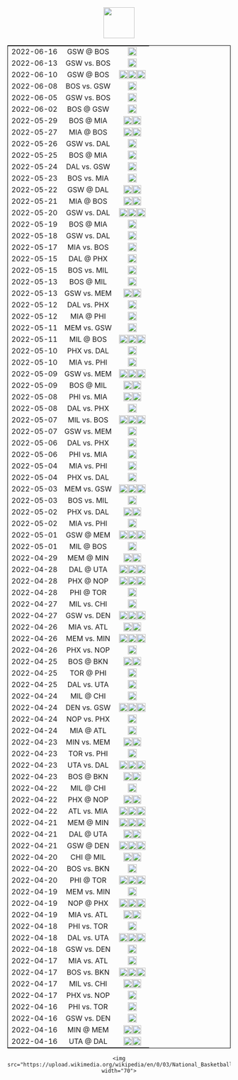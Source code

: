 <center>
<img src="https://upload.wikimedia.org/wikipedia/en/0/03/National_Basketball_Association_logo.svg" width="70">
    
    
<table style="border:1px solid black;margin-left:auto;margin-right:auto;">
<tr><td style="text-align:center">2022-06-16</td><td style="text-align:center">GSW @ BOS</td><td style="text-align:center"><img src="https://upload.wikimedia.org/wikipedia/commons/3/30/Star-full.png" width="20"></td></tr>
<tr><td style="text-align:center">2022-06-13</td><td style="text-align:center">GSW vs. BOS</td><td style="text-align:center"><img src="https://upload.wikimedia.org/wikipedia/commons/3/30/Star-full.png" width="20"></td></tr>
<tr><td style="text-align:center">2022-06-10</td><td style="text-align:center">GSW @ BOS</td><td style="text-align:center"><img src="https://upload.wikimedia.org/wikipedia/commons/3/30/Star-full.png" width="20"><img src="https://upload.wikimedia.org/wikipedia/commons/3/30/Star-full.png" width="20"><img src="https://upload.wikimedia.org/wikipedia/commons/3/30/Star-full.png" width="20"></td></tr>
<tr><td style="text-align:center">2022-06-08</td><td style="text-align:center">BOS vs. GSW</td><td style="text-align:center"><img src="https://upload.wikimedia.org/wikipedia/commons/3/30/Star-full.png" width="20"></td></tr>
<tr><td style="text-align:center">2022-06-05</td><td style="text-align:center">GSW vs. BOS</td><td style="text-align:center"><img src="https://upload.wikimedia.org/wikipedia/commons/7/7a/Star-empty.png" width="20"></td></tr>
<tr><td style="text-align:center">2022-06-02</td><td style="text-align:center">BOS @ GSW</td><td style="text-align:center"><img src="https://upload.wikimedia.org/wikipedia/commons/3/30/Star-full.png" width="20"></td></tr>
<tr><td style="text-align:center">2022-05-29</td><td style="text-align:center">BOS @ MIA</td><td style="text-align:center"><img src="https://upload.wikimedia.org/wikipedia/commons/3/30/Star-full.png" width="20"><img src="https://upload.wikimedia.org/wikipedia/commons/3/30/Star-full.png" width="20"></td></tr>
<tr><td style="text-align:center">2022-05-27</td><td style="text-align:center">MIA @ BOS</td><td style="text-align:center"><img src="https://upload.wikimedia.org/wikipedia/commons/3/30/Star-full.png" width="20"><img src="https://upload.wikimedia.org/wikipedia/commons/3/30/Star-full.png" width="20"></td></tr>
<tr><td style="text-align:center">2022-05-26</td><td style="text-align:center">GSW vs. DAL</td><td style="text-align:center"><img src="https://upload.wikimedia.org/wikipedia/commons/3/30/Star-full.png" width="20"></td></tr>
<tr><td style="text-align:center">2022-05-25</td><td style="text-align:center">BOS @ MIA</td><td style="text-align:center"><img src="https://upload.wikimedia.org/wikipedia/commons/3/30/Star-full.png" width="20"></td></tr>
<tr><td style="text-align:center">2022-05-24</td><td style="text-align:center">DAL vs. GSW</td><td style="text-align:center"><img src="https://upload.wikimedia.org/wikipedia/commons/3/30/Star-full.png" width="20"></td></tr>
<tr><td style="text-align:center">2022-05-23</td><td style="text-align:center">BOS vs. MIA</td><td style="text-align:center"><img src="https://upload.wikimedia.org/wikipedia/commons/7/7a/Star-empty.png" width="20"></td></tr>
<tr><td style="text-align:center">2022-05-22</td><td style="text-align:center">GSW @ DAL</td><td style="text-align:center"><img src="https://upload.wikimedia.org/wikipedia/commons/3/30/Star-full.png" width="20"><img src="https://upload.wikimedia.org/wikipedia/commons/3/30/Star-full.png" width="20"></td></tr>
<tr><td style="text-align:center">2022-05-21</td><td style="text-align:center">MIA @ BOS</td><td style="text-align:center"><img src="https://upload.wikimedia.org/wikipedia/commons/3/30/Star-full.png" width="20"><img src="https://upload.wikimedia.org/wikipedia/commons/3/30/Star-full.png" width="20"></td></tr>
<tr><td style="text-align:center">2022-05-20</td><td style="text-align:center">GSW vs. DAL</td><td style="text-align:center"><img src="https://upload.wikimedia.org/wikipedia/commons/3/30/Star-full.png" width="20"><img src="https://upload.wikimedia.org/wikipedia/commons/3/30/Star-full.png" width="20"><img src="https://upload.wikimedia.org/wikipedia/commons/3/30/Star-full.png" width="20"></td></tr>
<tr><td style="text-align:center">2022-05-19</td><td style="text-align:center">BOS @ MIA</td><td style="text-align:center"><img src="https://upload.wikimedia.org/wikipedia/commons/7/7a/Star-empty.png" width="20"></td></tr>
<tr><td style="text-align:center">2022-05-18</td><td style="text-align:center">GSW vs. DAL</td><td style="text-align:center"><img src="https://upload.wikimedia.org/wikipedia/commons/7/7a/Star-empty.png" width="20"></td></tr>
<tr><td style="text-align:center">2022-05-17</td><td style="text-align:center">MIA vs. BOS</td><td style="text-align:center"><img src="https://upload.wikimedia.org/wikipedia/commons/3/30/Star-full.png" width="20"></td></tr>
<tr><td style="text-align:center">2022-05-15</td><td style="text-align:center">DAL @ PHX</td><td style="text-align:center"><img src="https://upload.wikimedia.org/wikipedia/commons/7/7a/Star-empty.png" width="20"></td></tr>
<tr><td style="text-align:center">2022-05-15</td><td style="text-align:center">BOS vs. MIL</td><td style="text-align:center"><img src="https://upload.wikimedia.org/wikipedia/commons/7/7a/Star-empty.png" width="20"></td></tr>
<tr><td style="text-align:center">2022-05-13</td><td style="text-align:center">BOS @ MIL</td><td style="text-align:center"><img src="https://upload.wikimedia.org/wikipedia/commons/3/30/Star-full.png" width="20"></td></tr>
<tr><td style="text-align:center">2022-05-13</td><td style="text-align:center">GSW vs. MEM</td><td style="text-align:center"><img src="https://upload.wikimedia.org/wikipedia/commons/3/30/Star-full.png" width="20"><img src="https://upload.wikimedia.org/wikipedia/commons/3/30/Star-full.png" width="20"></td></tr>
<tr><td style="text-align:center">2022-05-12</td><td style="text-align:center">DAL vs. PHX</td><td style="text-align:center"><img src="https://upload.wikimedia.org/wikipedia/commons/7/7a/Star-empty.png" width="20"></td></tr>
<tr><td style="text-align:center">2022-05-12</td><td style="text-align:center">MIA @ PHI</td><td style="text-align:center"><img src="https://upload.wikimedia.org/wikipedia/commons/3/30/Star-full.png" width="20"></td></tr>
<tr><td style="text-align:center">2022-05-11</td><td style="text-align:center">MEM vs. GSW</td><td style="text-align:center"><img src="https://upload.wikimedia.org/wikipedia/commons/7/7a/Star-empty.png" width="20"></td></tr>
<tr><td style="text-align:center">2022-05-11</td><td style="text-align:center">MIL @ BOS</td><td style="text-align:center"><img src="https://upload.wikimedia.org/wikipedia/commons/3/30/Star-full.png" width="20"><img src="https://upload.wikimedia.org/wikipedia/commons/3/30/Star-full.png" width="20"><img src="https://upload.wikimedia.org/wikipedia/commons/3/30/Star-full.png" width="20"></td></tr>
<tr><td style="text-align:center">2022-05-10</td><td style="text-align:center">PHX vs. DAL</td><td style="text-align:center"><img src="https://upload.wikimedia.org/wikipedia/commons/7/7a/Star-empty.png" width="20"></td></tr>
<tr><td style="text-align:center">2022-05-10</td><td style="text-align:center">MIA vs. PHI</td><td style="text-align:center"><img src="https://upload.wikimedia.org/wikipedia/commons/7/7a/Star-empty.png" width="20"></td></tr>
<tr><td style="text-align:center">2022-05-09</td><td style="text-align:center">GSW vs. MEM</td><td style="text-align:center"><img src="https://upload.wikimedia.org/wikipedia/commons/3/30/Star-full.png" width="20"><img src="https://upload.wikimedia.org/wikipedia/commons/3/30/Star-full.png" width="20"><img src="https://upload.wikimedia.org/wikipedia/commons/3/30/Star-full.png" width="20"></td></tr>
<tr><td style="text-align:center">2022-05-09</td><td style="text-align:center">BOS @ MIL</td><td style="text-align:center"><img src="https://upload.wikimedia.org/wikipedia/commons/3/30/Star-full.png" width="20"><img src="https://upload.wikimedia.org/wikipedia/commons/3/30/Star-full.png" width="20"></td></tr>
<tr><td style="text-align:center">2022-05-08</td><td style="text-align:center">PHI vs. MIA</td><td style="text-align:center"><img src="https://upload.wikimedia.org/wikipedia/commons/3/30/Star-full.png" width="20"><img src="https://upload.wikimedia.org/wikipedia/commons/3/30/Star-full.png" width="20"></td></tr>
<tr><td style="text-align:center">2022-05-08</td><td style="text-align:center">DAL vs. PHX</td><td style="text-align:center"><img src="https://upload.wikimedia.org/wikipedia/commons/3/30/Star-full.png" width="20"></td></tr>
<tr><td style="text-align:center">2022-05-07</td><td style="text-align:center">MIL vs. BOS</td><td style="text-align:center"><img src="https://upload.wikimedia.org/wikipedia/commons/3/30/Star-full.png" width="20"><img src="https://upload.wikimedia.org/wikipedia/commons/3/30/Star-full.png" width="20"><img src="https://upload.wikimedia.org/wikipedia/commons/3/30/Star-full.png" width="20"></td></tr>
<tr><td style="text-align:center">2022-05-07</td><td style="text-align:center">GSW vs. MEM</td><td style="text-align:center"><img src="https://upload.wikimedia.org/wikipedia/commons/7/7a/Star-empty.png" width="20"></td></tr>
<tr><td style="text-align:center">2022-05-06</td><td style="text-align:center">DAL vs. PHX</td><td style="text-align:center"><img src="https://upload.wikimedia.org/wikipedia/commons/3/30/Star-full.png" width="20"></td></tr>
<tr><td style="text-align:center">2022-05-06</td><td style="text-align:center">PHI vs. MIA</td><td style="text-align:center"><img src="https://upload.wikimedia.org/wikipedia/commons/3/30/Star-full.png" width="20"></td></tr>
<tr><td style="text-align:center">2022-05-04</td><td style="text-align:center">MIA vs. PHI</td><td style="text-align:center"><img src="https://upload.wikimedia.org/wikipedia/commons/7/7a/Star-empty.png" width="20"></td></tr>
<tr><td style="text-align:center">2022-05-04</td><td style="text-align:center">PHX vs. DAL</td><td style="text-align:center"><img src="https://upload.wikimedia.org/wikipedia/commons/3/30/Star-full.png" width="20"></td></tr>
<tr><td style="text-align:center">2022-05-03</td><td style="text-align:center">MEM vs. GSW</td><td style="text-align:center"><img src="https://upload.wikimedia.org/wikipedia/commons/3/30/Star-full.png" width="20"><img src="https://upload.wikimedia.org/wikipedia/commons/3/30/Star-full.png" width="20"><img src="https://upload.wikimedia.org/wikipedia/commons/3/30/Star-full.png" width="20"></td></tr>
<tr><td style="text-align:center">2022-05-03</td><td style="text-align:center">BOS vs. MIL</td><td style="text-align:center"><img src="https://upload.wikimedia.org/wikipedia/commons/7/7a/Star-empty.png" width="20"></td></tr>
<tr><td style="text-align:center">2022-05-02</td><td style="text-align:center">PHX vs. DAL</td><td style="text-align:center"><img src="https://upload.wikimedia.org/wikipedia/commons/3/30/Star-full.png" width="20"><img src="https://upload.wikimedia.org/wikipedia/commons/3/30/Star-full.png" width="20"></td></tr>
<tr><td style="text-align:center">2022-05-02</td><td style="text-align:center">MIA vs. PHI</td><td style="text-align:center"><img src="https://upload.wikimedia.org/wikipedia/commons/3/30/Star-full.png" width="20"></td></tr>
<tr><td style="text-align:center">2022-05-01</td><td style="text-align:center">GSW @ MEM</td><td style="text-align:center"><img src="https://upload.wikimedia.org/wikipedia/commons/3/30/Star-full.png" width="20"><img src="https://upload.wikimedia.org/wikipedia/commons/3/30/Star-full.png" width="20"><img src="https://upload.wikimedia.org/wikipedia/commons/3/30/Star-full.png" width="20"></td></tr>
<tr><td style="text-align:center">2022-05-01</td><td style="text-align:center">MIL @ BOS</td><td style="text-align:center"><img src="https://upload.wikimedia.org/wikipedia/commons/3/30/Star-full.png" width="20"></td></tr>
<tr><td style="text-align:center">2022-04-29</td><td style="text-align:center">MEM @ MIN</td><td style="text-align:center"><img src="https://upload.wikimedia.org/wikipedia/commons/3/30/Star-full.png" width="20"><img src="https://upload.wikimedia.org/wikipedia/commons/3/30/Star-full.png" width="20"></td></tr>
<tr><td style="text-align:center">2022-04-28</td><td style="text-align:center">DAL @ UTA</td><td style="text-align:center"><img src="https://upload.wikimedia.org/wikipedia/commons/3/30/Star-full.png" width="20"><img src="https://upload.wikimedia.org/wikipedia/commons/3/30/Star-full.png" width="20"><img src="https://upload.wikimedia.org/wikipedia/commons/3/30/Star-full.png" width="20"></td></tr>
<tr><td style="text-align:center">2022-04-28</td><td style="text-align:center">PHX @ NOP</td><td style="text-align:center"><img src="https://upload.wikimedia.org/wikipedia/commons/3/30/Star-full.png" width="20"><img src="https://upload.wikimedia.org/wikipedia/commons/3/30/Star-full.png" width="20"><img src="https://upload.wikimedia.org/wikipedia/commons/3/30/Star-full.png" width="20"></td></tr>
<tr><td style="text-align:center">2022-04-28</td><td style="text-align:center">PHI @ TOR</td><td style="text-align:center"><img src="https://upload.wikimedia.org/wikipedia/commons/7/7a/Star-empty.png" width="20"></td></tr>
<tr><td style="text-align:center">2022-04-27</td><td style="text-align:center">MIL vs. CHI</td><td style="text-align:center"><img src="https://upload.wikimedia.org/wikipedia/commons/7/7a/Star-empty.png" width="20"></td></tr>
<tr><td style="text-align:center">2022-04-27</td><td style="text-align:center">GSW vs. DEN</td><td style="text-align:center"><img src="https://upload.wikimedia.org/wikipedia/commons/3/30/Star-full.png" width="20"><img src="https://upload.wikimedia.org/wikipedia/commons/3/30/Star-full.png" width="20"><img src="https://upload.wikimedia.org/wikipedia/commons/3/30/Star-full.png" width="20"></td></tr>
<tr><td style="text-align:center">2022-04-26</td><td style="text-align:center">MIA vs. ATL</td><td style="text-align:center"><img src="https://upload.wikimedia.org/wikipedia/commons/3/30/Star-full.png" width="20"><img src="https://upload.wikimedia.org/wikipedia/commons/3/30/Star-full.png" width="20"></td></tr>
<tr><td style="text-align:center">2022-04-26</td><td style="text-align:center">MEM vs. MIN</td><td style="text-align:center"><img src="https://upload.wikimedia.org/wikipedia/commons/3/30/Star-full.png" width="20"><img src="https://upload.wikimedia.org/wikipedia/commons/3/30/Star-full.png" width="20"><img src="https://upload.wikimedia.org/wikipedia/commons/3/30/Star-full.png" width="20"></td></tr>
<tr><td style="text-align:center">2022-04-26</td><td style="text-align:center">PHX vs. NOP</td><td style="text-align:center"><img src="https://upload.wikimedia.org/wikipedia/commons/7/7a/Star-empty.png" width="20"></td></tr>
<tr><td style="text-align:center">2022-04-25</td><td style="text-align:center">BOS @ BKN</td><td style="text-align:center"><img src="https://upload.wikimedia.org/wikipedia/commons/3/30/Star-full.png" width="20"><img src="https://upload.wikimedia.org/wikipedia/commons/3/30/Star-full.png" width="20"></td></tr>
<tr><td style="text-align:center">2022-04-25</td><td style="text-align:center">TOR @ PHI</td><td style="text-align:center"><img src="https://upload.wikimedia.org/wikipedia/commons/7/7a/Star-empty.png" width="20"></td></tr>
<tr><td style="text-align:center">2022-04-25</td><td style="text-align:center">DAL vs. UTA</td><td style="text-align:center"><img src="https://upload.wikimedia.org/wikipedia/commons/7/7a/Star-empty.png" width="20"></td></tr>
<tr><td style="text-align:center">2022-04-24</td><td style="text-align:center">MIL @ CHI</td><td style="text-align:center"><img src="https://upload.wikimedia.org/wikipedia/commons/7/7a/Star-empty.png" width="20"></td></tr>
<tr><td style="text-align:center">2022-04-24</td><td style="text-align:center">DEN vs. GSW</td><td style="text-align:center"><img src="https://upload.wikimedia.org/wikipedia/commons/3/30/Star-full.png" width="20"><img src="https://upload.wikimedia.org/wikipedia/commons/3/30/Star-full.png" width="20"><img src="https://upload.wikimedia.org/wikipedia/commons/3/30/Star-full.png" width="20"></td></tr>
<tr><td style="text-align:center">2022-04-24</td><td style="text-align:center">NOP vs. PHX</td><td style="text-align:center"><img src="https://upload.wikimedia.org/wikipedia/commons/3/30/Star-full.png" width="20"></td></tr>
<tr><td style="text-align:center">2022-04-24</td><td style="text-align:center">MIA @ ATL</td><td style="text-align:center"><img src="https://upload.wikimedia.org/wikipedia/commons/7/7a/Star-empty.png" width="20"></td></tr>
<tr><td style="text-align:center">2022-04-23</td><td style="text-align:center">MIN vs. MEM</td><td style="text-align:center"><img src="https://upload.wikimedia.org/wikipedia/commons/3/30/Star-full.png" width="20"><img src="https://upload.wikimedia.org/wikipedia/commons/3/30/Star-full.png" width="20"></td></tr>
<tr><td style="text-align:center">2022-04-23</td><td style="text-align:center">TOR vs. PHI</td><td style="text-align:center"><img src="https://upload.wikimedia.org/wikipedia/commons/3/30/Star-full.png" width="20"></td></tr>
<tr><td style="text-align:center">2022-04-23</td><td style="text-align:center">UTA vs. DAL</td><td style="text-align:center"><img src="https://upload.wikimedia.org/wikipedia/commons/3/30/Star-full.png" width="20"><img src="https://upload.wikimedia.org/wikipedia/commons/3/30/Star-full.png" width="20"><img src="https://upload.wikimedia.org/wikipedia/commons/3/30/Star-full.png" width="20"></td></tr>
<tr><td style="text-align:center">2022-04-23</td><td style="text-align:center">BOS @ BKN</td><td style="text-align:center"><img src="https://upload.wikimedia.org/wikipedia/commons/3/30/Star-full.png" width="20"><img src="https://upload.wikimedia.org/wikipedia/commons/3/30/Star-full.png" width="20"></td></tr>
<tr><td style="text-align:center">2022-04-22</td><td style="text-align:center">MIL @ CHI</td><td style="text-align:center"><img src="https://upload.wikimedia.org/wikipedia/commons/7/7a/Star-empty.png" width="20"></td></tr>
<tr><td style="text-align:center">2022-04-22</td><td style="text-align:center">PHX @ NOP</td><td style="text-align:center"><img src="https://upload.wikimedia.org/wikipedia/commons/3/30/Star-full.png" width="20"><img src="https://upload.wikimedia.org/wikipedia/commons/3/30/Star-full.png" width="20"></td></tr>
<tr><td style="text-align:center">2022-04-22</td><td style="text-align:center">ATL vs. MIA</td><td style="text-align:center"><img src="https://upload.wikimedia.org/wikipedia/commons/3/30/Star-full.png" width="20"><img src="https://upload.wikimedia.org/wikipedia/commons/3/30/Star-full.png" width="20"><img src="https://upload.wikimedia.org/wikipedia/commons/3/30/Star-full.png" width="20"></td></tr>
<tr><td style="text-align:center">2022-04-21</td><td style="text-align:center">MEM @ MIN</td><td style="text-align:center"><img src="https://upload.wikimedia.org/wikipedia/commons/3/30/Star-full.png" width="20"><img src="https://upload.wikimedia.org/wikipedia/commons/3/30/Star-full.png" width="20"><img src="https://upload.wikimedia.org/wikipedia/commons/3/30/Star-full.png" width="20"></td></tr>
<tr><td style="text-align:center">2022-04-21</td><td style="text-align:center">DAL @ UTA</td><td style="text-align:center"><img src="https://upload.wikimedia.org/wikipedia/commons/3/30/Star-full.png" width="20"><img src="https://upload.wikimedia.org/wikipedia/commons/3/30/Star-full.png" width="20"></td></tr>
<tr><td style="text-align:center">2022-04-21</td><td style="text-align:center">GSW @ DEN</td><td style="text-align:center"><img src="https://upload.wikimedia.org/wikipedia/commons/3/30/Star-full.png" width="20"><img src="https://upload.wikimedia.org/wikipedia/commons/3/30/Star-full.png" width="20"><img src="https://upload.wikimedia.org/wikipedia/commons/3/30/Star-full.png" width="20"></td></tr>
<tr><td style="text-align:center">2022-04-20</td><td style="text-align:center">CHI @ MIL</td><td style="text-align:center"><img src="https://upload.wikimedia.org/wikipedia/commons/3/30/Star-full.png" width="20"><img src="https://upload.wikimedia.org/wikipedia/commons/3/30/Star-full.png" width="20"></td></tr>
<tr><td style="text-align:center">2022-04-20</td><td style="text-align:center">BOS vs. BKN</td><td style="text-align:center"><img src="https://upload.wikimedia.org/wikipedia/commons/3/30/Star-full.png" width="20"></td></tr>
<tr><td style="text-align:center">2022-04-20</td><td style="text-align:center">PHI @ TOR</td><td style="text-align:center"><img src="https://upload.wikimedia.org/wikipedia/commons/3/30/Star-full.png" width="20"><img src="https://upload.wikimedia.org/wikipedia/commons/3/30/Star-full.png" width="20"><img src="https://upload.wikimedia.org/wikipedia/commons/3/30/Star-full.png" width="20"></td></tr>
<tr><td style="text-align:center">2022-04-19</td><td style="text-align:center">MEM vs. MIN</td><td style="text-align:center"><img src="https://upload.wikimedia.org/wikipedia/commons/7/7a/Star-empty.png" width="20"></td></tr>
<tr><td style="text-align:center">2022-04-19</td><td style="text-align:center">NOP @ PHX</td><td style="text-align:center"><img src="https://upload.wikimedia.org/wikipedia/commons/3/30/Star-full.png" width="20"><img src="https://upload.wikimedia.org/wikipedia/commons/3/30/Star-full.png" width="20"><img src="https://upload.wikimedia.org/wikipedia/commons/3/30/Star-full.png" width="20"></td></tr>
<tr><td style="text-align:center">2022-04-19</td><td style="text-align:center">MIA vs. ATL</td><td style="text-align:center"><img src="https://upload.wikimedia.org/wikipedia/commons/3/30/Star-full.png" width="20"><img src="https://upload.wikimedia.org/wikipedia/commons/3/30/Star-full.png" width="20"></td></tr>
<tr><td style="text-align:center">2022-04-18</td><td style="text-align:center">PHI vs. TOR</td><td style="text-align:center"><img src="https://upload.wikimedia.org/wikipedia/commons/7/7a/Star-empty.png" width="20"></td></tr>
<tr><td style="text-align:center">2022-04-18</td><td style="text-align:center">DAL vs. UTA</td><td style="text-align:center"><img src="https://upload.wikimedia.org/wikipedia/commons/3/30/Star-full.png" width="20"><img src="https://upload.wikimedia.org/wikipedia/commons/3/30/Star-full.png" width="20"><img src="https://upload.wikimedia.org/wikipedia/commons/3/30/Star-full.png" width="20"></td></tr>
<tr><td style="text-align:center">2022-04-18</td><td style="text-align:center">GSW vs. DEN</td><td style="text-align:center"><img src="https://upload.wikimedia.org/wikipedia/commons/7/7a/Star-empty.png" width="20"></td></tr>
<tr><td style="text-align:center">2022-04-17</td><td style="text-align:center">MIA vs. ATL</td><td style="text-align:center"><img src="https://upload.wikimedia.org/wikipedia/commons/7/7a/Star-empty.png" width="20"></td></tr>
<tr><td style="text-align:center">2022-04-17</td><td style="text-align:center">BOS vs. BKN</td><td style="text-align:center"><img src="https://upload.wikimedia.org/wikipedia/commons/3/30/Star-full.png" width="20"><img src="https://upload.wikimedia.org/wikipedia/commons/3/30/Star-full.png" width="20"><img src="https://upload.wikimedia.org/wikipedia/commons/3/30/Star-full.png" width="20"></td></tr>
<tr><td style="text-align:center">2022-04-17</td><td style="text-align:center">MIL vs. CHI</td><td style="text-align:center"><img src="https://upload.wikimedia.org/wikipedia/commons/3/30/Star-full.png" width="20"><img src="https://upload.wikimedia.org/wikipedia/commons/3/30/Star-full.png" width="20"></td></tr>
<tr><td style="text-align:center">2022-04-17</td><td style="text-align:center">PHX vs. NOP</td><td style="text-align:center"><img src="https://upload.wikimedia.org/wikipedia/commons/3/30/Star-full.png" width="20"></td></tr>
<tr><td style="text-align:center">2022-04-16</td><td style="text-align:center">PHI vs. TOR</td><td style="text-align:center"><img src="https://upload.wikimedia.org/wikipedia/commons/7/7a/Star-empty.png" width="20"></td></tr>
<tr><td style="text-align:center">2022-04-16</td><td style="text-align:center">GSW vs. DEN</td><td style="text-align:center"><img src="https://upload.wikimedia.org/wikipedia/commons/7/7a/Star-empty.png" width="20"></td></tr>
<tr><td style="text-align:center">2022-04-16</td><td style="text-align:center">MIN @ MEM</td><td style="text-align:center"><img src="https://upload.wikimedia.org/wikipedia/commons/3/30/Star-full.png" width="20"><img src="https://upload.wikimedia.org/wikipedia/commons/3/30/Star-full.png" width="20"></td></tr>
<tr><td style="text-align:center">2022-04-16</td><td style="text-align:center">UTA @ DAL</td><td style="text-align:center"><img src="https://upload.wikimedia.org/wikipedia/commons/3/30/Star-full.png" width="20"><img src="https://upload.wikimedia.org/wikipedia/commons/3/30/Star-full.png" width="20"></td></tr>
    
</table>

    
    <img src="https://upload.wikimedia.org/wikipedia/en/0/03/National_Basketball_Association_logo.svg" width="70">

</center>

 
